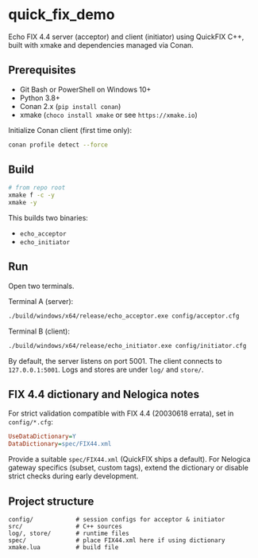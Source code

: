 # quick_fix_demo

Echo FIX 4.4 server (acceptor) and client (initiator) using QuickFIX C++, built with xmake and dependencies managed via Conan.

## Prerequisites

- Git Bash or PowerShell on Windows 10+
- Python 3.8+
- Conan 2.x (`pip install conan`)
- xmake (`choco install xmake` or see `https://xmake.io`)

Initialize Conan client (first time only):

```bash
conan profile detect --force
```

## Build

```bash
# from repo root
xmake f -c -y
xmake -y
```

This builds two binaries:
- `echo_acceptor`
- `echo_initiator`

## Run

Open two terminals.

Terminal A (server):

```bash
./build/windows/x64/release/echo_acceptor.exe config/acceptor.cfg
```

Terminal B (client):

```bash
./build/windows/x64/release/echo_initiator.exe config/initiator.cfg
```

By default, the server listens on port 5001. The client connects to `127.0.0.1:5001`. Logs and stores are under `log/` and `store/`.

## FIX 4.4 dictionary and Nelogica notes

For strict validation compatible with FIX 4.4 (20030618 errata), set in `config/*.cfg`:

```ini
UseDataDictionary=Y
DataDictionary=spec/FIX44.xml
```

Provide a suitable `spec/FIX44.xml` (QuickFIX ships a default). For Nelogica gateway specifics (subset, custom tags), extend the dictionary or disable strict checks during early development.

## Project structure

```
config/            # session configs for acceptor & initiator
src/               # C++ sources
log/, store/       # runtime files
spec/              # place FIX44.xml here if using dictionary
xmake.lua          # build file
```

